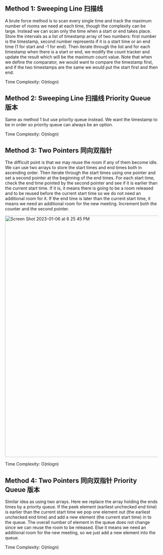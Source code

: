 ## Method 1: Sweeping Line 扫描线

A brute force method is to scan every single time and track the maximum number of rooms we need at each time, though the complexity can be large. Instead we can scan only the time when a start or end takes place. Store the intervals as a list of timestamp array of two numbers: first number is the timestamp, second number represents if it is a start time or an end time (1 for start and -1 for end). Then iterate through the list and for each timestamp when there is a start or end, we modify the count tracker and update the result which will be the maximum count value. Note that when we define the comparator, we would want to compare the timestamp first, and if the two timestamps are the same we would put the 
start first and then end.

Time Complexity: O(nlogn)


## Method 2: Sweeping Line 扫描线 Priority Queue 版本

Same as method 1 but use priority queue instead. We want the timestamp to be in order so priority queue can always be an option.

Time Complexity: O(nlogn)

## Method 3: Two Pointers 同向双指针

The difficult point is that we may reuse the room if any of them become idle. We can use two arrays to store the start times and end times both in ascending order. Then iterate through the start times using one pointer and set a second pointer at the beginning of the end times. For each start time, check the end time pointed by the second pointer and see if it is earlier than the current start time. If it is, it means there is going to be a room released and to be reused before the current start time so we do not need an additional room for it. If the end time is later than the current start time, it means we need an additional room for the new meeting. Increment both the counter and the second pointer.

<img width="795" alt="Screen Shot 2023-01-06 at 6 25 45 PM" src="https://user-images.githubusercontent.com/106039830/211121648-0def9509-8240-4708-9da6-0f6c2f08a542.png">

Time Complexity: O(nlogn)

## Method 4: Two Pointers 同向双指针 Priority Queue 版本

Similar idea as using two arrays. Here we replace the array holding the ends times by a priority queue. If the peek element (earliest unchecked end time) is earlier than the current start time we pop one element out (the earliest unchecked end time) and add a new element (the current start time) in to the queue. The overall number of element in the queue does not change since we can reuse the room to be released. Else it means we need an additional room 
for the new meeting, so we just add a new element into the queue.

Time Complexity: O(nlogn)

